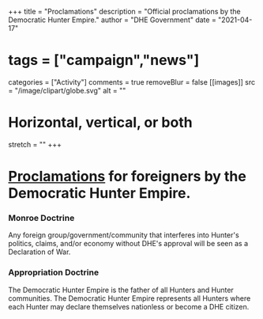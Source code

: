 +++
title = "Proclamations"
description = "Official proclamations by the Democratic Hunter Empire."
author = "DHE Government"
date = "2021-04-17"
# tags = ["campaign","news"]
categories = ["Activity"]
comments = true
removeBlur = false
[[images]]
  src = "/image/clipart/globe.svg"
  alt = ""
  # Horizontal, vertical, or both
  stretch = ""
+++

# [Proclamations](http://en.wikipedia.org/w/index.php?title=Proclamation&oldid=920900945) for foreigners by the Democratic Hunter Empire.

### Monroe Doctrine

Any foreign group/government/community that interferes into Hunter's politics,
claims, and/or economy without DHE's approval will be seen as a Declaration of
War.

### Appropriation Doctrine

The Democratic Hunter Empire is the father of all Hunters and Hunter
communities. The Democratic Hunter Empire represents all Hunters where each
Hunter may declare themselves nationless or become a DHE citizen.
